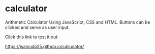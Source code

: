 # calculator
Arithmetic Calculator Using JavaScript, CSS and HTML.
Buttons can be clicked and serve as user input.

Click this link to test it out:

https://jsamuda25.github.io/calculator/
